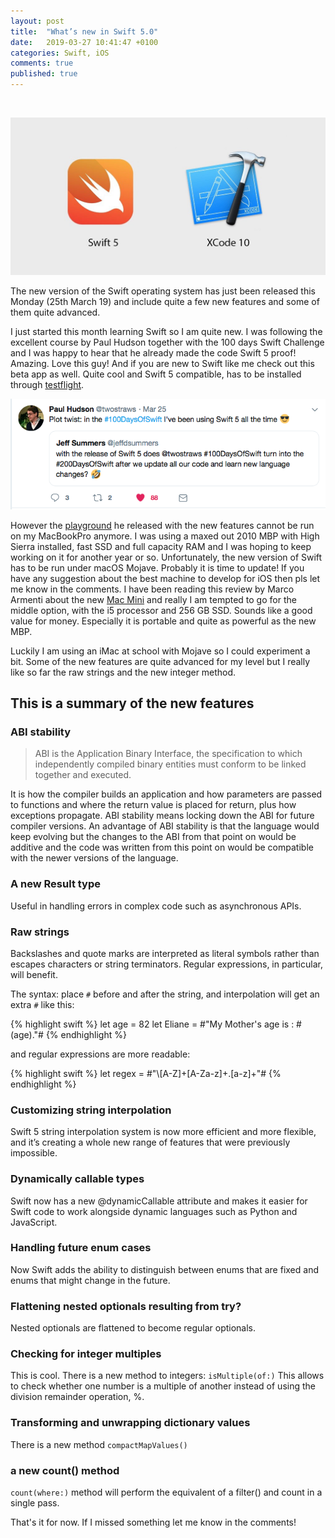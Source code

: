 ```yaml
---
layout: post
title:  "What’s new in Swift 5.0"
date:   2019-03-27 10:41:47 +0100
categories: Swift, iOS
comments: true
published: true
---
```

<div class="message">
<br>
<cite> </cite>
</div>

![image](/assets/img/whatsnewinswift5.jpg)

The new version of the Swift operating system has just been released this Monday (25th March 19) and include quite a few new features and some of them quite advanced.

I just started this month learning Swift so I am quite new. I was following the excellent course by Paul Hudson together with the 100 days Swift Challenge and I was happy to hear that he already made the code Swift 5 proof! Amazing. Love this guy! And if you are new to Swift like me check out this beta app as well. Quite cool and Swift 5 compatible, has to be installed through [testflight](https://testflight.apple.com/join/ROxI9xSR). 


![image](/assets/img/hundreddaysofswift5.png)

However the [playground](https://github.com/twostraws/whats-new-in-swift-5-0) he released with the new features cannot be run on my MacBookPro anymore. I was using a maxed out 2010 MBP with High Sierra installed, fast SSD and full capacity RAM and I was hoping to keep working on it for another year or so. Unfortunately, the new version of Swift has to be run under macOS Mojave. Probably it is time to update! If you have any suggestion about the best machine to develop for iOS then pls let me know in the comments. 
I have been reading this review by Marco Armenti about the new [Mac Mini](https://marco.org/2018/11/06/mac-mini-2018-review) and really I am tempted to go for the middle option, with the i5 processor and 256 GB SSD. 
Sounds like a good value for money. Especially it is portable and quite as powerful as the new MBP.
 
Luckily I am using an iMac at school with Mojave so I could experiment a bit. Some of the new features are quite advanced for my level but I really like so far the raw strings and the new integer method.

## This is a summary of the new features

### ABI stability

> ABI is the Application Binary Interface, the specification to which independently compiled binary entities must conform to be linked together and executed.

It is how the compiler builds an application and how parameters are passed to functions and where the return value is placed for return, plus how exceptions propagate. 
ABI stability means locking down the ABI for future compiler versions.
An advantage of ABI stability is that the language would keep evolving but the changes to the ABI from that point on would be additive and the code was written from this point on would be compatible with the newer versions of the language.

### A new Result type

Useful in handling errors in complex code such as asynchronous APIs.

### Raw strings

Backslashes and quote marks are interpreted as literal symbols rather than escapes characters or string terminators. Regular expressions, in particular, will benefit.

The syntax: 
place `#` before and after the string, and interpolation will get an extra `#` like this:

{% highlight swift %}
let age = 82
let Eliane = #"My Mother's age is : \#(age)."#
{% endhighlight %}

and regular expressions are more readable:

{% highlight swift %}
let regex = #"\\[A-Z]+[A-Za-z]+\.[a-z]+"#
{% endhighlight %}

### Customizing string interpolation

Swift 5 string interpolation system is now more efficient and more flexible, and it’s creating a whole new range of features that were previously impossible.

### Dynamically callable types

Swift now has a new @dynamicCallable attribute and makes it easier for Swift code to work alongside dynamic languages such as Python and JavaScript.

### Handling future enum cases

Now Swift adds the ability to distinguish between enums that are fixed and enums that might change in the future.

### Flattening nested optionals resulting from try?
Nested optionals are flattened to become regular optionals.

### Checking for integer multiples

This is cool. There is a new method to integers:
`isMultiple(of:)` 
This allows to check whether one number is a multiple of another instead of using the division remainder operation, %.

### Transforming and unwrapping dictionary values

There is a new method `compactMapValues()`

### a new count() method

`count(where:)` method will perform the equivalent of a filter() and count in a single pass.



That's it for now. If I missed something let me know in the comments! 
